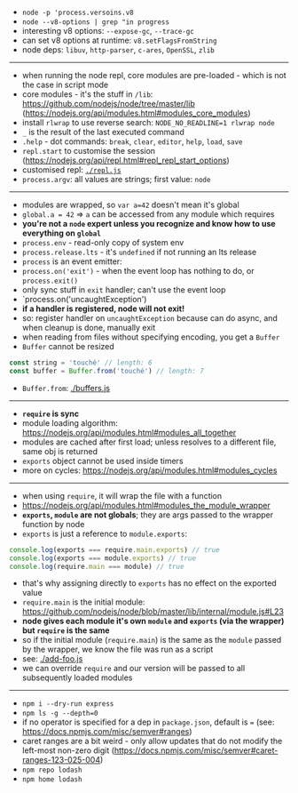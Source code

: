- `node -p 'process.versoins.v8`
- `node --v8-options | grep "in progress`
- interesting v8 options: `--expose-gc`, `--trace-gc`
- can set v8 options at runtime: `v8.setFlagsFromString`
- node deps: `libuv`, `http-parser`, `c-ares`, `OpenSSL`, `zlib`

---

- when running the node repl, core modules are pre-loaded - which is not the case in script mode
- core modules - it's the stuff in `/lib`: https://github.com/nodejs/node/tree/master/lib (https://nodejs.org/api/modules.html#modules_core_modules)
- install `rlwrap` to use reverse search: `NODE_NO_READLINE=1 rlwrap node`
- `_` is the result of the last executed command
- `.help` - dot commands: `break`, `clear`, `editor`, `help`, `load`, `save`
- `repl.start` to customise the session (https://nodejs.org/api/repl.html#repl_repl_start_options)
- customised repl: [`./repl.js`](./repl.js)
- `process.argv`: all values are strings; first value: `node`

---

- modules are wrapped, so `var a=42` doesn't mean it's global
- `global.a = 42` => `a` can be accessed from any module which requires
- **you're not a `node` expert unless you recognize and know how to use everything on `global`**
- `process.env` - read-only copy of system env
- `process.release.lts` - it's `undefined` if not running an lts release
- `process` is an event emitter:
- `process.on('exit')` - when the event loop has nothing to do, or `process.exit()`
- only sync stuff in `exit` handler; can't use the event loop
- `process.on('uncaughtException')
- **if a handler is registered, node will not exit!**
- so: register handler on `uncaughtException` because can do async, and when cleanup is done, manually exit
- when reading from files without specifying encoding, you get a `Buffer`
- `Buffer` cannot be resized
```js
const string = 'touché' // length: 6
const buffer = Buffer.from('touché') // length: 7
```
- `Buffer.from`: [./buffers.js](./buffers.js)

---

- **`require` is sync**
- module loading algorithm: https://nodejs.org/api/modules.html#modules_all_together
- modules are cached after first load; unless resolves to a different file, same obj is returned
- `exports` object cannot be used inside timers
- more on cycles: https://nodejs.org/api/modules.html#modules_cycles

---

- when using `require`, it will wrap the file with a function
- https://nodejs.org/api/modules.html#modules_the_module_wrapper
- **`exports`, `module` are not globals**; they are args passed to the wrapper function by node
- `exports` is just a reference to `module.exports`:
```js
console.log(exports === require.main.exports) // true
console.log(exports === module.exports) // true
console.log(require.main === module) // true
```
- that's why assigning directly to `exports` has no effect on the exported value
- `require.main` is the initial module: https://github.com/nodejs/node/blob/master/lib/internal/module.js#L23
- **node gives each module it's own `module` and `exports` (via the wrapper) but `require` is the same**
- so if the initial module (`require.main`) is the same as the `module` passed by the wrapper, we know the file was run as a script
- see: [./add-foo.js](./add-foo.js)
- we can override `require` and our version will be passed to all subsequently loaded modules

---

- `npm i --dry-run express`
- `npm ls -g --depth=0`
- if no operator is specified for a dep in `package.json`, default is `=` (see: https://docs.npmjs.com/misc/semver#ranges)
- caret ranges are a bit weird - only allow updates that do not modify the left-most non-zero digit (https://docs.npmjs.com/misc/semver#caret-ranges-123-025-004)
- `npm repo lodash`
- `npm home lodash`
